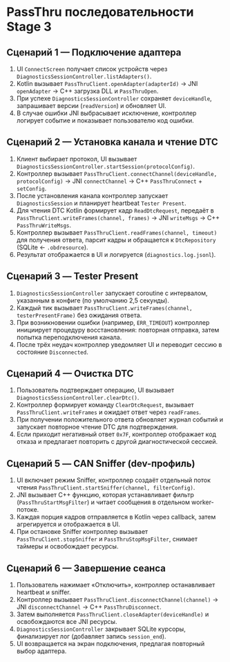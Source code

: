 # PassThru последовательности Stage 3

## Сценарий 1 — Подключение адаптера

1. UI `ConnectScreen` получает список устройств через `DiagnosticsSessionController.listAdapters()`.
2. Kotlin вызывает `PassThruClient.openAdapter(adapterId)` → JNI `openAdapter` → C++ загрузка DLL и `PassThruOpen`.
3. При успехе `DiagnosticsSessionController` сохраняет `deviceHandle`, запрашивает версии (`readVersion`) и обновляет UI.
4. В случае ошибки JNI выбрасывает исключение, контроллер логирует событие и показывает пользователю код ошибки.

## Сценарий 2 — Установка канала и чтение DTC

1. Клиент выбирает протокол, UI вызывает `DiagnosticsSessionController.startSession(protocolConfig)`.
2. Контроллер вызывает `PassThruClient.connectChannel(deviceHandle, protocolConfig)` → JNI `connectChannel` → C++ `PassThruConnect` + `setConfig`.
3. После установления канала контроллер запускает `DiagnosticsSession` и планирует heartbeat `Tester Present`.
4. Для чтения DTC Kotlin формирует кадр `ReadDtcRequest`, передаёт в `PassThruClient.writeFrames(channel, frames)` → JNI `writeMsgs` → C++ `PassThruWriteMsgs`.
5. Контроллер вызывает `PassThruClient.readFrames(channel, timeout)` для получения ответа, парсит кадры и обращается к `DtcRepository` (SQLite ← `.obdresource`).
6. Результат отображается в UI и логируется (`diagnostics.log.jsonl`).

## Сценарий 3 — Tester Present

1. `DiagnosticsSessionController` запускает coroutine с интервалом, указанным в конфиге (по умолчанию 2,5 секунды).
2. Каждый тик вызывает `PassThruClient.writeFrames(channel, testerPresentFrame)` без ожидания ответа.
3. При возникновении ошибки (например, `ERR_TIMEOUT`) контроллер инициирует процедуру восстановления: повторная отправка, затем попытка переподключения канала.
4. После трёх неудач контроллер уведомляет UI и переводит сессию в состояние `Disconnected`.

## Сценарий 4 — Очистка DTC

1. Пользователь подтверждает операцию, UI вызывает `DiagnosticsSessionController.clearDtc()`.
2. Контроллер формирует команду `ClearDtcRequest`, вызывает `PassThruClient.writeFrames` и ожидает ответ через `readFrames`.
3. При получении положительного ответа обновляет журнал событий и запускает повторное чтение DTC для подтверждения.
4. Если приходит негативный ответ `0x7F`, контроллер отображает код отказа и предлагает повторить с другой диагностической сессией.

## Сценарий 5 — CAN Sniffer (dev-профиль)

1. UI включает режим Sniffer, контроллер создаёт отдельный поток чтения `PassThruClient.startSniffer(channel, filterConfig)`.
2. JNI вызывает C++ функцию, которая устанавливает фильтр (`PassThruStartMsgFilter`) и читает сообщения в отдельном worker-потоке.
3. Каждая порция кадров отправляется в Kotlin через callback, затем агрегируется и отображается в UI.
4. При остановке Sniffer контроллер вызывает `PassThruClient.stopSniffer` и `PassThruStopMsgFilter`, снимает таймеры и освобождает ресурсы.

## Сценарий 6 — Завершение сеанса

1. Пользователь нажимает «Отключить», контроллер останавливает heartbeat и sniffer.
2. Контроллер вызывает `PassThruClient.disconnectChannel(channel)` → JNI `disconnectChannel` → C++ `PassThruDisconnect`.
3. Затем выполняется `PassThruClient.closeAdapter(deviceHandle)` и освобождаются все JNI ресурсы.
4. `DiagnosticsSessionController` закрывает SQLite курсоры, финализирует лог (добавляет запись `session_end`).
5. UI возвращается на экран подключения, предлагая повторный выбор адаптера.
